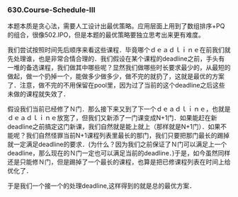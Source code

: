 ### 630.Course-Schedule-III

本题本质是贪心法，需要人工设计出最优策略。应用层面上用到了数组排序+PQ的组合，很像502.IPO，但是本题的最优策略要独立思考出来更有难度。

我们尝试按照时间先后顺序来看这些课程．毕竟哪个ｄｅａｄｌｉｎｅ在前我们就先处理谁，也是非常合情合理的．我们假设在某个课程的deadline之前，手头有一堆的备选课程，我们做其中哪些呢？显然我们做哪些时长要求最少的，从最短的做起，做一个扔掉一个，能做多少做多少，做不完的就扔了，这就是最优的方案了．注意，做不完的不用保留在pool里，因为过了当前的这个deadline之后这些未做的课程就失效了．

假设我们当前已经修了Ｎ门．那么接下来又到了下一个ｄｅａｄｌｉｎｅ，也就是ｄｅａｄｌｉｎｅ放宽了，但我们又新添了一门课变成N+1门．如果能赶在新deadline之前搞定这门新课，我们自然就是能上就上（那样就是N+1门）．如果不能呢？我们自然怪罪当前N+1课程列表里最长的那门，我们只要把那门最长的踢掉就一定满足deadline的要求．(为什么？因为我们之前保证了Ｎ门可以满足上一个deadline，那么现在的Ｎ门一定也可以满足当前的deadline．)于是，如今虽然同样还是只能修Ｎ门，但是踢掉了一个最长的课程，也算是把已修课程列表在时间上给优化了．

于是我们一个接一个的处理deadline,这样得到的就是总的最优方案．
